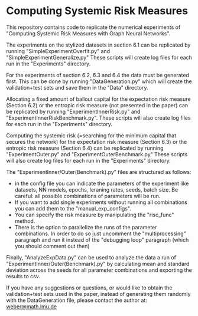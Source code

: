 # Computing Systemic Risk Measures

This repository contains code to replicate the numerical experiments of
"Computing Systemic Risk Measures with Graph Neural Networks".

The experiments on the stylized datasets in section 6.1 can be replicated by running
"SimpleExperimentOverfit.py" and "SimpleExperimentGeneralize.py"
These scripts will create log files for each run in the "Experiments" directory.

For the experiments of section 6.2, 6.3 and 6.4 the data must be generated first.
This can be done by running 
"DataGeneration.py"
which will create the validation+test sets and save them in the "Data" directory.

Allocating a fixed amount of bailout capital for the expectation risk measure (Section 6.2)
or the entropic risk measure (not presented in the paper) can be replicated by running
"ExperimentInnerRisk.py" and "ExperimentInnerRiskBenchmark.py".
These scripts will also create log files for each run in the "Experiments" directory.

Computing the systemic risk (=searching for the minimum capital that secures the network) for 
the expectation risk measure (Section 6.3) or the entropic risk measure (Section 6.4) can be 
replicated by running "ExperimentOuter.py" and "ExperimentOuterBenchmark.py"
These scripts will also create log files for each run in the "Experiments" directory. 

The "ExperimentInner/Outer(Benchmark).py" files are structured as follows:
- in the config file you can indicate the parameters of the experiment like datasets, NN models,
epochs, leraning rates, seeds, batch size. Be careful: all possible combinations of parameters will be run.
- If you want to add single experiments without running all combinations you can add them to the "manual_exp_configs".
- You can specify the risk measure by manipulating the "risc_func" method.
- There is the option to parallelize the runs of the parameter combinations.
In order to do so just uncomment the "multiprocessing" paragraph and run it instead of the
"debugging loop" paragraph (which you should comment out then)

Finally, "AnalyzeExpData.py" can be used to analyze the data a run of  "ExperimentInner/Outer(Benchmark).py"
by calculating mean and standard deviation across the seeds for all parameter combinations and exporting the
results to csv.

If you have any suggestions or questions, or would like to obtain the validation+test sets used in the paper,
instead of generating them randomly with the DataGeneration file,
please contact the author at: weber@math.lmu.de



